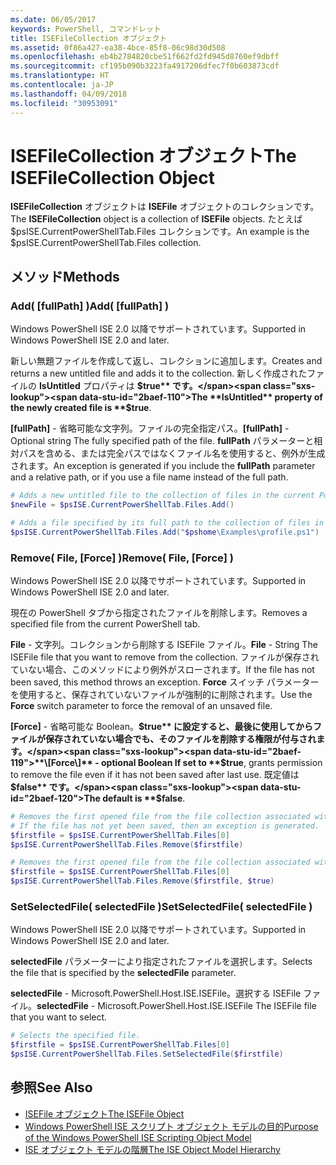 ```yaml
---
ms.date: 06/05/2017
keywords: PowerShell, コマンドレット
title: ISEFileCollection オブジェクト
ms.assetid: 0f86a427-ea38-4bce-85f8-06c98d30d508
ms.openlocfilehash: eb4b2784820cbe51f662fd2fd945d8760ef9dbff
ms.sourcegitcommit: cf195b090b3223fa4917206dfec7f0b603873cdf
ms.translationtype: HT
ms.contentlocale: ja-JP
ms.lasthandoff: 04/09/2018
ms.locfileid: "30953091"
---
```

# <a name="the-isefilecollection-object"></a><span data-ttu-id="2baef-103">ISEFileCollection オブジェクト</span><span class="sxs-lookup"><span data-stu-id="2baef-103">The ISEFileCollection Object</span></span>

<span data-ttu-id="2baef-104">**ISEFileCollection** オブジェクトは **ISEFile** オブジェクトのコレクションです。</span><span class="sxs-lookup"><span data-stu-id="2baef-104">The **ISEFileCollection** object is a collection of **ISEFile** objects.</span></span> <span data-ttu-id="2baef-105">たとえば $psISE.CurrentPowerShellTab.Files コレクションです。</span><span class="sxs-lookup"><span data-stu-id="2baef-105">An example is the $psISE.CurrentPowerShellTab.Files collection.</span></span>

## <a name="methods"></a><span data-ttu-id="2baef-106">メソッド</span><span class="sxs-lookup"><span data-stu-id="2baef-106">Methods</span></span>

### <a name="add-fullpath-"></a><span data-ttu-id="2baef-107">Add\( \[fullPath\] \)</span><span class="sxs-lookup"><span data-stu-id="2baef-107">Add\( \[fullPath\] \)</span></span>

<span data-ttu-id="2baef-108">Windows PowerShell ISE 2.0 以降でサポートされています。</span><span class="sxs-lookup"><span data-stu-id="2baef-108">Supported in Windows PowerShell ISE 2.0 and later.</span></span>

<span data-ttu-id="2baef-109">新しい無題ファイルを作成して返し、コレクションに追加します。</span><span class="sxs-lookup"><span data-stu-id="2baef-109">Creates and returns a new untitled file and adds it to the collection.</span></span> <span data-ttu-id="2baef-110">新しく作成されたファイルの **IsUntitled** プロパティは **$true** です。</span><span class="sxs-lookup"><span data-stu-id="2baef-110">The **IsUntitled** property of the newly created file is **$true**.</span></span>

<span data-ttu-id="2baef-111">**\[fullPath\]** - 省略可能な文字列。ファイルの完全指定パス。</span><span class="sxs-lookup"><span data-stu-id="2baef-111">**\[fullPath\]** - Optional string The fully specified path of the file.</span></span> <span data-ttu-id="2baef-112">**fullPath** パラメーターと相対パスを含める、または完全パスではなくファイル名を使用すると、例外が生成されます。</span><span class="sxs-lookup"><span data-stu-id="2baef-112">An exception is generated if you include the **fullPath** parameter and a relative path, or if you use a file name instead of the full path.</span></span>

```powershell
# Adds a new untitled file to the collection of files in the current PowerShell tab.
$newFile = $psISE.CurrentPowerShellTab.Files.Add()

# Adds a file specified by its full path to the collection of files in the current PowerShell tab.
$psISE.CurrentPowerShellTab.Files.Add("$pshome\Examples\profile.ps1")
```

### <a name="remove-file-force-"></a><span data-ttu-id="2baef-113">Remove\( File, \[Force\] \)</span><span class="sxs-lookup"><span data-stu-id="2baef-113">Remove\( File, \[Force\] \)</span></span>

<span data-ttu-id="2baef-114">Windows PowerShell ISE 2.0 以降でサポートされています。</span><span class="sxs-lookup"><span data-stu-id="2baef-114">Supported in Windows PowerShell ISE 2.0 and later.</span></span>

<span data-ttu-id="2baef-115">現在の PowerShell タブから指定されたファイルを削除します。</span><span class="sxs-lookup"><span data-stu-id="2baef-115">Removes a specified file from the current PowerShell tab.</span></span>

<span data-ttu-id="2baef-116">**File** - 文字列。コレクションから削除する ISEFile ファイル。</span><span class="sxs-lookup"><span data-stu-id="2baef-116">**File** - String The ISEFile file that you want to remove from the collection.</span></span> <span data-ttu-id="2baef-117">ファイルが保存されていない場合、このメソッドにより例外がスローされます。</span><span class="sxs-lookup"><span data-stu-id="2baef-117">If the file has not been saved, this method throws an exception.</span></span> <span data-ttu-id="2baef-118">**Force** スイッチ パラメーターを使用すると、保存されていないファイルが強制的に削除されます。</span><span class="sxs-lookup"><span data-stu-id="2baef-118">Use the **Force** switch parameter to force the removal of an unsaved file.</span></span>

<span data-ttu-id="2baef-119">**\[Force\]** - 省略可能な Boolean。**$true** に設定すると、最後に使用してからファイルが保存されていない場合でも、そのファイルを削除する権限が付与されます。</span><span class="sxs-lookup"><span data-stu-id="2baef-119">**\[Force\]** - optional Boolean If set to **$true**, grants permission to remove the file even if it has not been saved after last use.</span></span> <span data-ttu-id="2baef-120">既定値は **$false** です。</span><span class="sxs-lookup"><span data-stu-id="2baef-120">The default is **$false**.</span></span>

```powershell
# Removes the first opened file from the file collection associated with the current PowerShell tab.
# If the file has not yet been saved, then an exception is generated.
$firstfile = $psISE.CurrentPowerShellTab.Files[0]
$psISE.CurrentPowerShellTab.Files.Remove($firstfile)

# Removes the first opened file from the file collection associated with the current PowerShell tab, even if it has not been saved.
$firstfile = $psISE.CurrentPowerShellTab.Files[0]
$psISE.CurrentPowerShellTab.Files.Remove($firstfile, $true)
```

### <a name="setselectedfile-selectedfile-"></a><span data-ttu-id="2baef-121">SetSelectedFile\( selectedFile \)</span><span class="sxs-lookup"><span data-stu-id="2baef-121">SetSelectedFile\( selectedFile \)</span></span>

<span data-ttu-id="2baef-122">Windows PowerShell ISE 2.0 以降でサポートされています。</span><span class="sxs-lookup"><span data-stu-id="2baef-122">Supported in Windows PowerShell ISE 2.0 and later.</span></span>

<span data-ttu-id="2baef-123">**selectedFile** パラメーターにより指定されたファイルを選択します。</span><span class="sxs-lookup"><span data-stu-id="2baef-123">Selects the file that is specified by the **selectedFile** parameter.</span></span>

<span data-ttu-id="2baef-124">**selectedFile** - Microsoft.PowerShell.Host.ISE.ISEFile。選択する ISEFile ファイル。</span><span class="sxs-lookup"><span data-stu-id="2baef-124">**selectedFile** - Microsoft.PowerShell.Host.ISE.ISEFile The ISEFile file that you want to select.</span></span>

```powershell
# Selects the specified file.
$firstfile = $psISE.CurrentPowerShellTab.Files[0]
$psISE.CurrentPowerShellTab.Files.SetSelectedFile($firstfile)
```

## <a name="see-also"></a><span data-ttu-id="2baef-125">参照</span><span class="sxs-lookup"><span data-stu-id="2baef-125">See Also</span></span>

- [<span data-ttu-id="2baef-126">ISEFile オブジェクト</span><span class="sxs-lookup"><span data-stu-id="2baef-126">The ISEFile Object</span></span>](The-ISEFile-Object.md)
- [<span data-ttu-id="2baef-127">Windows PowerShell ISE スクリプト オブジェクト モデルの目的</span><span class="sxs-lookup"><span data-stu-id="2baef-127">Purpose of the Windows PowerShell ISE Scripting Object Model</span></span>](Purpose-of-the-Windows-PowerShell-ISE-Scripting-Object-Model.md)
- [<span data-ttu-id="2baef-128">ISE オブジェクト モデルの階層</span><span class="sxs-lookup"><span data-stu-id="2baef-128">The ISE Object Model Hierarchy</span></span>](The-ISE-Object-Model-Hierarchy.md)
